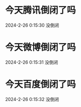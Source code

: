# 今天腾讯倒闭了吗

2024-2-26 0:15:30 没倒闭

# 今天微博倒闭了吗

2024-2-26 0:15:31 没倒闭

# 今天百度倒闭了吗

2024-2-26 0:15:32 没倒闭

